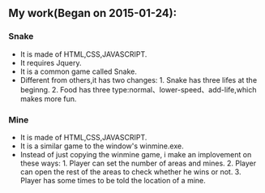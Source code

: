 ## My work(Began on 2015-01-24):

### Snake
- It is made of HTML,CSS,JAVASCRIPT.
- It requires Jquery.
- It is a common game called Snake.
- Different from others,it has two changes: 1. Snake has three lifes at the beginng. 2. Food has three type:normal、lower-speed、add-life,which makes more fun.

### Mine
- It is made of HTML,CSS,JAVASCRIPT.
- It is a similar game to the window's  winmine.exe.
- Instead of just copying the winmine game, i make an implovement on these ways: 1. Player can set the number of areas and mines. 2. Player can open the rest of the areas to check whether he wins or not. 3. Player has some times to be told the location of a mine.
